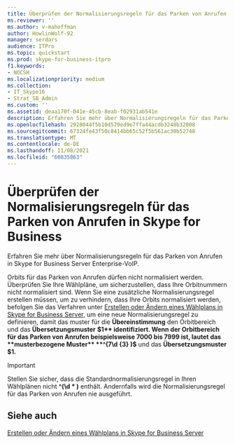```yaml
---
title: Überprüfen der Normalisierungsregeln für das Parken von Anrufen in Skype for Business
ms.reviewer: ''
ms.author: v-mahoffman
author: HowlinWolf-92
manager: serdars
audience: ITPro
ms.topic: quickstart
ms.prod: skype-for-business-itpro
f1.keywords:
- NOCSH
ms.localizationpriority: medium
ms.collection:
- IT_Skype16
- Strat_SB_Admin
ms.custom: ''
ms.assetid: deaa170f-041e-45cb-8eab-f02931ab541e
description: Erfahren Sie mehr über Normalisierungsregeln für das Parken von Anrufen in Skype for Business Server Enterprise-VoIP.
ms.openlocfilehash: 2928044f5b10d579ed9e7ffa44acdb3248b32008
ms.sourcegitcommit: 67324fe43f50c8414bb65c52f5b561ac30b52748
ms.translationtype: MT
ms.contentlocale: de-DE
ms.lasthandoff: 11/08/2021
ms.locfileid: "60835863"
---
```

# <a name="verify-normalization-rules-for-call-park-in-skype-for-business"></a>Überprüfen der Normalisierungsregeln für das Parken von Anrufen in Skype for Business
 
Erfahren Sie mehr über Normalisierungsregeln für das Parken von Anrufen in Skype for Business Server Enterprise-VoIP.
  
Orbits für das Parken von Anrufen dürfen nicht normalisiert werden. Überprüfen Sie Ihre Wählpläne, um sicherzustellen, dass Ihre Orbitnummern nicht normalisiert sind. Wenn Sie eine zusätzliche Normalisierungsregel erstellen müssen, um zu verhindern, dass Ihre Orbits normalisiert werden, befolgen Sie das Verfahren unter [Erstellen oder Ändern eines Wählplans in Skype for Business Server,](dial-plans.md) um eine neue Normalisierungsregel zu definieren, damit das muster für die **Übereinstimmung** den Orbitbereich und das **Übersetzungsmuster** **$1** identifiziert. Wenn der Orbitbereich für das Parken von Anrufen beispielsweise 7000 bis 7999 ist, lautet das **musterbezogene Muster** **^(7\d {3} )$** und das **Übersetzungsmuster** **$1.**
  
> [!IMPORTANT]
> Stellen Sie sicher, dass die Standardnormalisierungsregel in Ihren Wählplänen nicht **^(\d \* )** enthält. Andernfalls wird die Normalisierungsregel für das Parken von Anrufen nie ausgeführt.
  
## <a name="see-also"></a>Siehe auch

[Erstellen oder Ändern eines Wählplans in Skype for Business Server](dial-plans.md)

